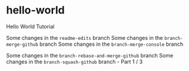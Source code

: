 # hello-world
Hello World Tutorial

Some changes in the `readme-edits` branch
Some changes in the `branch-merge-github` branch
Some changes in the `branch-merge-console` branch

Some changes in the `branch-rebase-and-merge-github` branch
Some changes in the `branch-squash-github` branch - Part 1 / 3
